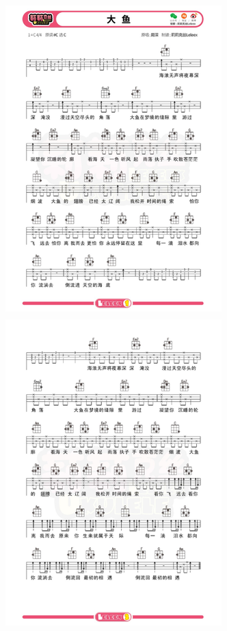 ![](img/(4)大鱼Ukulele/img-2023-02-08-14-04-57.png)

![](img/(4)大鱼Ukulele/img-2023-02-08-14-05-04.png)